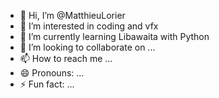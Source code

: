 - 👋 Hi, I’m @MatthieuLorier
- 👀 I’m interested in coding and vfx
- 🌱 I’m currently learning Libawaita with Python
- 💞️ I’m looking to collaborate on ...
- 📫 How to reach me ...
- 😄 Pronouns: ...
- ⚡ Fun fact: ...


<!---
MatthieuLorier/MatthieuLorier is a ✨ special ✨ repository because its `README.md` (this file) appears on your GitHub profile.
You can click the Preview link to take a look at your changes.
--->
